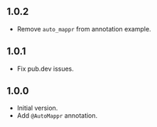 ## 1.0.2
- Remove `auto_mappr` from annotation example.

## 1.0.1
- Fix pub.dev issues.

## 1.0.0
- Initial version.
- Add `@AutoMappr` annotation.
